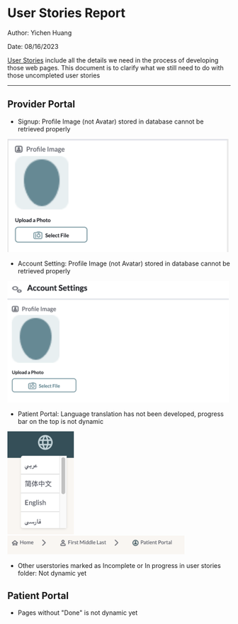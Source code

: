 # User Stories Report

Author: Yichen Huang

Date: 08/16/2023


 [User Stories](https://drive.google.com/drive/u/1/folders/14ZZdmiT9JFBu-x7VE3jTUBXgA4v_NSgG) include all the details we need in the process of developing those web pages. This document is to clarify what we still need to do with those uncompleted user stories

---

## Provider Portal

- Signup: Profile Image (not Avatar) stored in database cannot be retrieved properly  
<img src="../Images/UserStories_images/image-2.png" alt="Image 2" width="500">  

- Account Setting: Profile Image (not Avatar) stored in database cannot be retrieved properly  
<img src="../Images/UserStories_images/image-1.png" alt="Image 1" width="500">

- Patient Portal: Language translation has not been developed, progress bar on the top is not dynamic  
<img src="../Images/UserStories_images/image-3.png" alt="Image 3" width="150">  
<img src="../Images/UserStories_images/image-4.png" alt="Image 3" width="400"> 

- Other userstories marked as Incomplete or In progress in user stories folder: Not dynamic yet


## Patient Portal

- Pages without "Done" is not dynamic yet